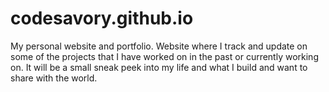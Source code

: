 # codesavory.github.io
My personal website and portfolio. Website where I track and update on some of the projects that I have worked on in the past or currently working on. It will be a small sneak peek into my life and what I build and want to share with the world.
